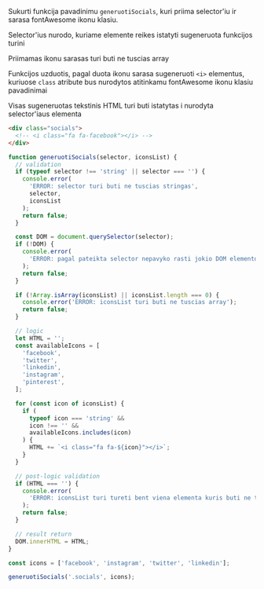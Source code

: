 Sukurti funkcija pavadinimu `generuotiSocials`, kuri priima selector'iu ir sarasa fontAwesome ikonu klasiu.

Selector'ius nurodo, kuriame elemente reikes istatyti sugeneruota funkcijos turini

Priimamas ikonu sarasas turi buti ne tuscias array

Funkcijos uzduotis, pagal duota ikonu sarasa sugeneruoti `<i>` elementus, kuriuose `class` atribute bus nurodytos atitinkamu fontAwesome ikonu klasiu pavadinimai

Visas sugeneruotas tekstinis HTML turi buti istatytas i nurodyta selector'iaus elementa

```html
<div class="socials">
  <!-- <i class="fa fa-facebook"></i> -->
</div>
```

```js
function generuotiSocials(selector, iconsList) {
  // validation
  if (typeof selector !== 'string' || selector === '') {
    console.error(
      'ERROR: selector turi buti ne tuscias stringas',
      selector,
      iconsList
    );
    return false;
  }

  const DOM = document.querySelector(selector);
  if (!DOM) {
    console.error(
      'ERROR: pagal pateikta selector nepavyko rasti jokio DOM elemento'
    );
    return false;
  }

  if (!Array.isArray(iconsList) || iconsList.length === 0) {
    console.error('ERROR: iconsList turi buti ne tuscias array');
    return false;
  }

  // logic
  let HTML = '';
  const availableIcons = [
    'facebook',
    'twitter',
    'linkedin',
    'instagram',
    'pinterest',
  ];

  for (const icon of iconsList) {
    if (
      typeof icon === 'string' &&
      icon !== '' &&
      availableIcons.includes(icon)
    ) {
      HTML += `<i class="fa fa-${icon}"></i>`;
    }
  }

  // post-logic validation
  if (HTML === '') {
    console.error(
      'ERROR: iconsList turi tureti bent viena elementa kuris buti ne tuscias tekstas'
    );
    return false;
  }

  // result return
  DOM.innerHTML = HTML;
}

const icons = ['facebook', 'instagram', 'twitter', 'linkedin'];

generuotiSocials('.socials', icons);
```
